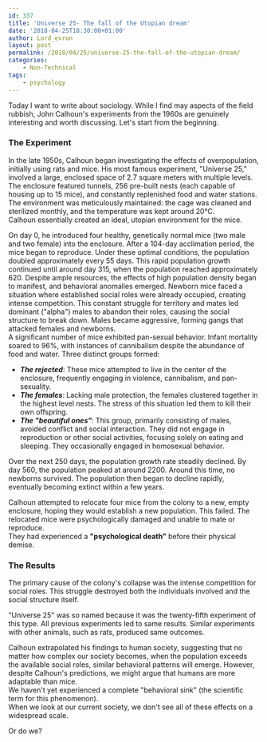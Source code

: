 ```yaml
---
id: 337
title: 'Universe 25- The fall of the Utopian dream'
date: '2018-04-25T18:30:00+01:00'
author: Lord_evron
layout: post
permalink: /2018/04/25/universe-25-the-fall-of-the-utopian-dream/
categories:
    - Non-Technical
tags:
    - psychology
---
```


Today I want to write about sociology. While I find may aspects of the field rubbish, 
John Calhoun's experiments from the 1960s are genuinely interesting and worth discussing. Let's start from the beginning.

### The Experiment
In the late 1950s, Calhoun began investigating the effects of overpopulation, initially using rats and mice.
His most famous experiment, "Universe 25," involved a large, enclosed space of 2.7 square meters with multiple levels. 
The enclosure featured tunnels, 256 pre-built nests (each capable of housing up to 15 mice), and constantly replenished food and water stations. 
The environment was meticulously maintained: the cage was cleaned and sterilized monthly, and the temperature was kept around 20°C.  
Calhoun essentially created an ideal, utopian environment for the mice.


On day 0, he introduced four healthy, genetically normal mice (two male and two female) into the enclosure. 
After a 104-day acclimation period, the mice began to reproduce.  Under these optimal conditions, the population doubled approximately every 55 days.
This rapid population growth continued until around day 315, when the population reached approximately 620.  Despite ample resources, 
the effects of high population density began to manifest, and behavioral anomalies emerged. 
Newborn mice faced a situation where established social roles were already occupied, creating intense competition. 
This constant struggle for territory and mates led dominant ("alpha") males to abandon their roles, causing the social structure to break down. 
Males became aggressive, forming gangs that attacked females and newborns.  
A significant number of mice exhibited pan-sexual behavior.
Infant mortality soared to 96%, with instances of cannibalism despite the abundance of food and water.  Three distinct groups formed:


- ***The rejected***: These mice attempted to live in the center of the enclosure, frequently engaging in violence, cannibalism, and pan-sexuality.
- ***The females***: Lacking male protection, the females clustered together in the highest level nests. The stress of this situation led them to kill their own offspring.
- ***The "beautiful ones"***: This group, primarily consisting of males, avoided conflict and social interaction. They did not engage in reproduction or other social activities, focusing solely on eating and sleeping. They occasionally engaged in homosexual behavior.

Over the next 250 days, the population growth rate steadily declined. By day 560, the population peaked at around 2200. 
Around this time, no newborns survived. The population then began to decline rapidly, eventually becoming extinct within a few years.

Calhoun attempted to relocate four mice from the colony to a new, empty enclosure, hoping they would establish a new population.
This failed. The relocated mice were psychologically damaged and unable to mate or reproduce.  
They had experienced a **"psychological death"** before their physical demise.

### The Results
The primary cause of the colony's collapse was the intense competition for social roles. 
This struggle destroyed both the individuals involved and the social structure itself.


"Universe 25" was so named because it was the twenty-fifth experiment of this type.  All previous experiments led to same results. 
Similar experiments with other animals, such as rats, produced same outcomes.


Calhoun extrapolated his findings to human society, suggesting that no matter how complex our society becomes,
when the population exceeds the available social roles, similar behavioral patterns will emerge.
However, despite Calhoun's predictions, we might argue that humans are more adaptable than mice.  
We haven't yet experienced a complete "behavioral sink" (the scientific term for this phenomenon).  
When we look at our current society, we don't see all of these effects on a widespread scale.

Or do we?
